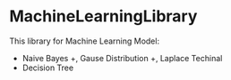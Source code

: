 # MachineLearningLibrary
This library for Machine Learning Model: 

- Naive Bayes
+, Gause Distribution
+, Laplace Techinal 
- Decision Tree
